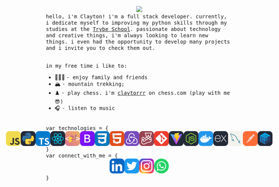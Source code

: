 <div align="center">
  <img src="https://user-images.githubusercontent.com/113382266/229936773-53061f97-8a32-401d-a5da-01235fc69cc2.gif" width="400" />
</div>

<samp>
  hello, i'm Clayton! i'm a full stack developer. currently, i dedicate myself to improving my python skills through my studies at the <a href="https://www.betrybe.com/">Trybe School</a>.
  passionate about technology and creative things, i'm always looking to learn new things. i even had the opportunity to develop many projects and i invite you to check them out.
</samp>


<br><samp>in my free time i like to:</samp>


- 🚴🏾‍♀️ <samp>- enjoy family and friends</samp>
- 🏔️ <samp>- mountain trekking;</samp>
- ♟️ <samp>- play chess. i'm <a href="https://www.chess.com/member/claytorrr">claytorrr</a> on chess.com (play with me 😎)</samp>
- 🎧 <samp>- listen to music</samp>

<br>
<samp>var technologies = {</samp>
<div align="center">
  <div style="display: flex; justify-content: center; align-items: center;">
    <img src="https://github.com/tandpfun/skill-icons/blob/main/icons/JavaScript.svg" alt="JavaScript" width="40">
    <img src="https://github.com/tandpfun/skill-icons/blob/main/icons/Python-Dark.svg" alt="Python" width="40">
    <img src="https://github.com/tandpfun/skill-icons/blob/main/icons/TypeScript.svg" alt="TypeScript" width="40">
    <img src="https://github.com/tandpfun/skill-icons/blob/main/icons/React-Dark.svg" alt="React" width="40">
    <img src="https://github.com/tandpfun/skill-icons/blob/main/icons/StyledComponents.svg" alt="StyledComponent" width="40">
    <img src="https://github.com/tandpfun/skill-icons/blob/main/icons/Bootstrap.svg" alt="Bootstrap" width="40">
    <img src="https://github.com/tandpfun/skill-icons/blob/main/icons/CSS.svg" alt="CSS3" width="40"> 
    <img src="https://github.com/tandpfun/skill-icons/blob/main/icons/HTML.svg" alt="HTML5" width="40">
    <img src="https://github.com/tandpfun/skill-icons/blob/main/icons/Redux.svg" alt="Redux" width="40">
    <img src="https://github.com/tandpfun/skill-icons/blob/main/icons/Jest.svg" alt="Jest" width="40">
    <img src="https://github.com/tandpfun/skill-icons/blob/main/icons/Git.svg" alt="Git" width="40">
    <img src="https://github.com/tandpfun/skill-icons/blob/main/icons/Vite-Dark.svg" alt="Vite" width="40">
    <img src="https://github.com/tandpfun/skill-icons/blob/main/icons/NodeJS-Dark.svg" alt="NodeJs" width="40">
    <img src="https://github.com/tandpfun/skill-icons/blob/main/icons/Docker.svg" alt="Docker" width="40">
    <img src="https://github.com/tandpfun/skill-icons/blob/main/icons/ExpressJS-Dark.svg" alt="Express" width="40">
    <img src="https://github.com/tandpfun/skill-icons/blob/main/icons/MySQL-Light.svg" alt="MySQL" width="40">    
    <img src="https://github.com/tandpfun/skill-icons/blob/main/icons/Postman.svg" alt="PostMan" width="40">
    <img src="https://github.com/tandpfun/skill-icons/blob/main/icons/Sequelize-Dark.svg" alt="Sequelize" width="40">      
  </div>  
</div>
<samp align="left">}</samp>
<br>
<samp>var connect_with_me = {</samp>
<div align="center">
  <div style="display: flex; justify-content: center; align-items: center;">
  <a href="https://linkedin.com/in/claytongomesdev/">
    <img src="https://github.com/tandpfun/skill-icons/blob/main/icons/LinkedIn.svg" width="40" alt="LinkedIn">
  </a>
  <a href="https://twitter.com/claytonabgomes">
    <img src="https://github.com/tandpfun/skill-icons/blob/main/icons/Twitter.svg" width="40" alt="Twitter">
  </a>
  <a href="https://instagram.com/cla.ytor?utm_source=qr&igshid=MzNlNGNkZWQ4Mg==">
    <img src="https://github.com/tandpfun/skill-icons/blob/main/icons/Instagram.svg" width="40" alt="Instagram">
  </a>  
  <a href="https://wa.me/5511940297654">
    <img src="https://github.com/BEN00262/whatsapp-embed-icon/blob/main/icons/wa.svg" width="40" alt="WhatsApp">
  </a>
 </div> 
</div>
<samp align="left">}</samp> 



